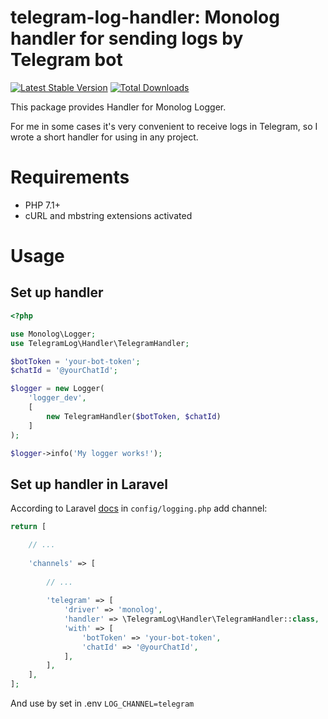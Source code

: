 # telegram-log-handler: Monolog handler for sending logs by Telegram bot 

[![Latest Stable Version](https://poser.pugx.org/therealartz/telegram-log-handler/v/stable)](https://packagist.org/packages/therealartz/telegram-log-handler) [![Total Downloads](https://poser.pugx.org/therealartz/telegram-log-handler/downloads)](https://packagist.org/packages/therealartz/telegram-log-handler) 

This package provides Handler for Monolog Logger.

For me in some cases it's very convenient to receive logs in Telegram, so I wrote a short handler for using in any project.

# Requirements
  
* PHP 7.1+
* cURL and mbstring extensions activated

# Usage

## Set up handler

```php
<?php

use Monolog\Logger;
use TelegramLog\Handler\TelegramHandler;

$botToken = 'your-bot-token';
$chatId = '@yourChatId';

$logger = new Logger(
    'logger_dev',
    [
        new TelegramHandler($botToken, $chatId)
    ]
);

$logger->info('My logger works!');
```

## Set up handler in Laravel

According to Laravel [docs](https://laravel.com/docs/5.8/logging#advanced-monolog-channel-customization) in `config/logging.php` add channel:

```php
return [

    // ...
    
    'channels' => [
    
        // ...
        
        'telegram' => [
            'driver' => 'monolog',
            'handler' => \TelegramLog\Handler\TelegramHandler::class,
            'with' => [
                'botToken' => 'your-bot-token',
                'chatId' => '@yourChatId',
            ],
        ],
    ],
];
```

And use by set in .env `LOG_CHANNEL=telegram`

